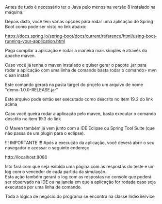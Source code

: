 Antes de tudo é necessário ter o Java pelo menos na versão 8 instalado na máquina.

Depois disto, você tem várias opções para rodar uma aplicação do Spring Boot como pode ser visto no link abaixo:

https://docs.spring.io/spring-boot/docs/current/reference/html/using-boot-running-your-application.html

Paga compilar a aplicação e rodar a maneira mais simples é através do apache maven.

Caso você já tenha o maven instalado e quiser gerar o pacote .jar para rodar a aplicação 
com uma linha de comando basta rodar o comando> mvn clean install

Este comando gerará na pasta target do projeto um arquivo de nome "demo-1.0.0-RELEASE.jar"

Este arquivo pode então ser executado como descrito no item 19.2 do link acima

Caso você queira rodar a aplicação pelo maven, basta executar o comando desctito no item 19.3 do link

O Maven também já vem junto com a IDE Eclipse ou Spring Tool Suite (que não passa de um plugin para o eclipse).

!!! IMPORTANTE !!!
Após a execução da aplicação, você deverá abrir o seu navegador e acessar o seguinte endereço

http://localhost:8080

Isto fará com que seja exibida uma página com as respostas do teste e um log com o vencedor de cada partida da simulação.  
Esta ação também gerará o log com as respostas no console que poderá ser observado na IDE 
ou na janela em que a aplicação for rodada caso seja executada por uma linha de comando.

Toda a lógica de negócio do programa se encontra na classe IndexService

 